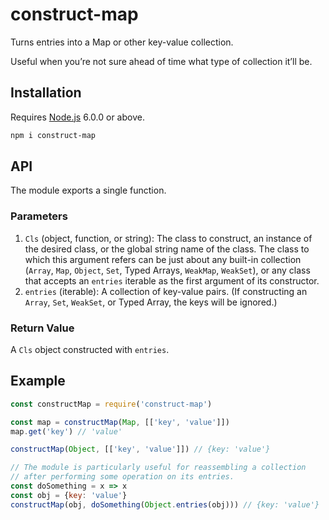 # construct-map

Turns entries into a Map or other key-value collection.

Useful when you’re not sure ahead of time what type of collection it’ll be.

## Installation

Requires [Node.js](https://nodejs.org/) 6.0.0 or above.

```bash
npm i construct-map
```

## API

The module exports a single function.

### Parameters

1. `Cls` (object, function, or string): The class to construct, an instance of the desired class, or the global string name of the class. The class to which this argument refers can be just about any built-in collection (`Array`, `Map`, `Object`, `Set`, Typed Arrays, `WeakMap`, `WeakSet`), or any class that accepts an `entries` iterable as the first argument of its constructor.
2. `entries` (iterable): A collection of key-value pairs. (If constructing an `Array`, `Set`, `WeakSet`, or Typed Array, the keys will be ignored.)

### Return Value

A `Cls` object constructed with `entries`.

## Example

```javascript
const constructMap = require('construct-map')

const map = constructMap(Map, [['key', 'value']])
map.get('key') // 'value'

constructMap(Object, [['key', 'value']]) // {key: 'value'}

// The module is particularly useful for reassembling a collection
// after performing some operation on its entries.
const doSomething = x => x
const obj = {key: 'value'}
constructMap(obj, doSomething(Object.entries(obj))) // {key: 'value'}
```

